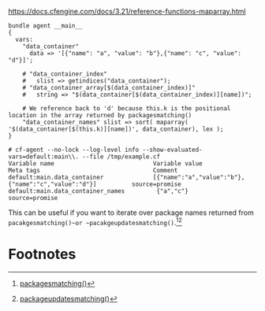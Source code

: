 <https://docs.cfengine.com/docs/3.21/reference-functions-maparray.html>

``` {.cfengine3 include-stdlib="t" log-level="info" exports="both" extra-opts="--show-evaluated-vars=default:main\\\\." tangle="/tmp/example.cf" command-in-result="t"}
bundle agent __main__
{
  vars:
    "data_container"
      data => '[{"name": "a", "value": "b"},{"name": "c", "value": "d"}]';

    # "data_container_index"
    #   slist => getindices("data_container");
    # "data_container_array[$(data_container_index)]"
    #   string => "$(data_container[$(data_container_index)][name])";

    # We reference back to 'd' because this.k is the positional location in the array returned by packagesmatching()
    "data_container_names" slist => sort( maparray( '$(data_container[$(this.k)][name])', data_container), lex );
}
```

``` example
# cf-agent --no-lock --log-level info --show-evaluated-vars=default:main\\. --file /tmp/example.cf
Variable name                            Variable value                                               Meta tags                                Comment
default:main.data_container              [{"name":"a","value":"b"},{"name":"c","value":"d"}]          source=promise
default:main.data_container_names         {"a","c"}                                                   source=promise
```

This can be useful if you want to iterate over package names returned
from `pacakgesmatching()~or ~pacakgeupdatesmatching()`.[^1][^2]

# Footnotes

[^1]: [packagesmatching()](id:b77acc35-20cf-4103-b031-ff420224ac72)

[^2]: [packageupdatesmatching()](id:6b1cebe6-f5e7-4057-afad-ccabd6878565)
